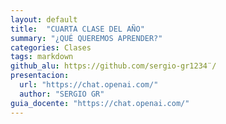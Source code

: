 ```yaml
---
layout: default
title:  "CUARTA CLASE DEL AÑO"
summary: "¿QUÉ QUEREMOS APRENDER?"
categories: Clases
tags: markdown 
github_alu: https://github.com/sergio-gr1234¨/
presentacion: 
  url: "https://chat.openai.com/"
  author: "SERGIO GR"
guia_docente: "https://chat.openai.com/"
---
```

